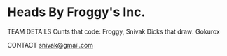 # Heads By Froggy's Inc.

TEAM DETAILS
Cunts that code: Froggy, Snivak
Dicks that draw: Gokurox

CONTACT
snivak@gmail.com
